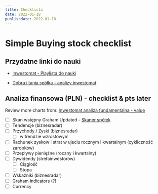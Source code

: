 ```yaml
---
title: Checklista
date: 2022-01-18
publishdate: 2022-01-18
---
```


# Simple Buying stock checklist

## Przydatne linki do nauki

- [Inwestomat - Playlista do nauki](https://www.youtube.com/watch?v=gu8ZcHt6wLM&list=PLRBOV-q9LfvVGTepqvrapt63eH1wI5417)

- [Dobra i tania spółka - analizy inwestomat](https://inwestomat.eu/jak-znalezc-dobra-i-tania-spolke/)

## Analiza finansowa (PLN) - checklist & pts later

Review more charts from: [Inwestomat analiza fundamentalna - value](https://inwestomat.eu/jak-znalezc-dobra-i-tania-spolke/)

- [ ] Skan wstępny Graham Updated - [Skaner spółek](https://www.biznesradar.pl/skaner-akcji/32376cf8)
- [ ] Tendencje (biznesradar)
- [ ] Przychody / Zyski (biznesradar)
    - [ ] w trendzie wzrostowym
- [ ] Rachunek zyskow i strat w ujeciu rocznym i kwartalnym (cykliczność zarobków)
- [ ] Przepływy pieniężne (roczny i kwartalny)
- [ ] Dywidendy (strefainwestorów)
    - [ ] Ciągłość
    - [ ] Stopa
- [ ] Wskaźniki (biznesradar)
- [ ] Graham indicators (?)
- [ ] Currency
